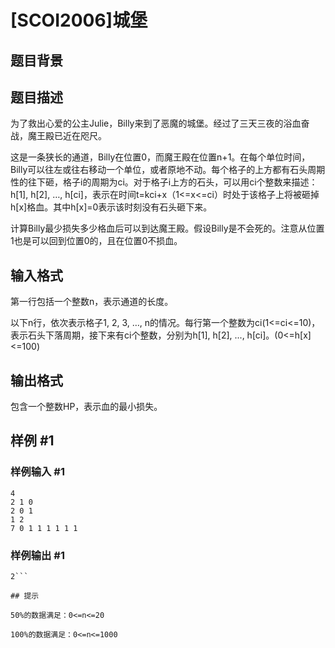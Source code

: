 # [SCOI2006]城堡

## 题目背景



## 题目描述

为了救出心爱的公主Julie，Billy来到了恶魔的城堡。经过了三天三夜的浴血奋战，魔王殿已近在咫尺。

这是一条狭长的通道，Billy在位置0，而魔王殿在位置n+1。在每个单位时间，Billy可以往左或往右移动一个单位，或者原地不动。每个格子的上方都有石头周期性的往下砸，格子i的周期为ci。对于格子i上方的石头，可以用ci个整数来描述：h[1], h[2], …, h[ci]，表示在时间t=kci+x（1<=x<=ci）时处于该格子上将被砸掉h[x]格血。其中h[x]=0表示该时刻没有石头砸下来。

计算Billy最少损失多少格血后可以到达魔王殿。假设Billy是不会死的。注意从位置1也是可以回到位置0的，且在位置0不损血。


## 输入格式

第一行包括一个整数n，表示通道的长度。

以下n行，依次表示格子1, 2, 3, …, n的情况。每行第一个整数为ci(1<=ci<=10)，表示石头下落周期，接下来有ci个整数，分别为h[1], h[2], ..., h[ci]。(0<=h[x]<=100)


## 输出格式

包含一个整数HP，表示血的最小损失。


## 样例 #1

### 样例输入 #1
```
4
2 1 0
2 0 1
1 2
7 0 1 1 1 1 1 1
```

### 样例输出 #1

```
2```

## 提示

50%的数据满足：0<=n<=20

100%的数据满足：0<=n<=1000



